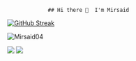                  ## Hi there 👋  I'm Mirsaid

 [![GitHub Streak](https://streak-stats.demolab.com/?user=Mirsaid04&theme=dark)](https://git.io/streak-stats)

<p align="left"> <img src="https://github-readme-stats.vercel.app/api?username=Mirsaid04&show_icons=true&theme=gotham" alt="Mirsaid04" />

[![](https://komarev.com/ghpvc/?username=Mirsaid04&color=blue&label=Profile%20Views)](https://github.com/Mirsaid04/Mirsaid04)
[![](https://img.shields.io/github/followers/Mirsaid04?label=GitHub%20Followers)](https://github.com/Mirsaid04)

